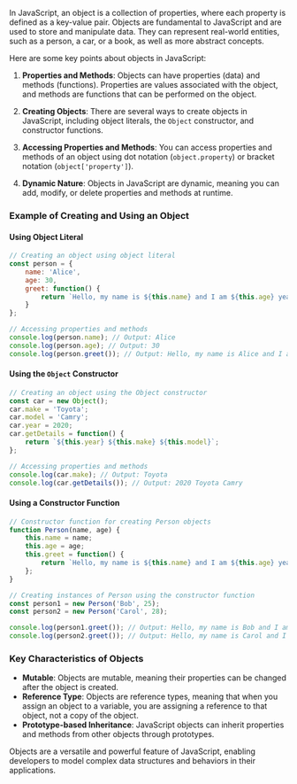 In JavaScript, an object is a collection of properties, where each property is defined as a key-value pair. Objects are fundamental to JavaScript and are used to store and manipulate data. They can represent real-world entities, such as a person, a car, or a book, as well as more abstract concepts.

Here are some key points about objects in JavaScript:

1. **Properties and Methods**: Objects can have properties (data) and methods (functions). Properties are values associated with the object, and methods are functions that can be performed on the object.

2. **Creating Objects**: There are several ways to create objects in JavaScript, including object literals, the `Object` constructor, and constructor functions.

3. **Accessing Properties and Methods**: You can access properties and methods of an object using dot notation (`object.property`) or bracket notation (`object['property']`).

4. **Dynamic Nature**: Objects in JavaScript are dynamic, meaning you can add, modify, or delete properties and methods at runtime.

### Example of Creating and Using an Object

#### Using Object Literal

```javascript
// Creating an object using object literal
const person = {
    name: 'Alice',
    age: 30,
    greet: function() {
        return `Hello, my name is ${this.name} and I am ${this.age} years old.`;
    }
};

// Accessing properties and methods
console.log(person.name); // Output: Alice
console.log(person.age); // Output: 30
console.log(person.greet()); // Output: Hello, my name is Alice and I am 30 years old.
```

#### Using the `Object` Constructor

```javascript
// Creating an object using the Object constructor
const car = new Object();
car.make = 'Toyota';
car.model = 'Camry';
car.year = 2020;
car.getDetails = function() {
    return `${this.year} ${this.make} ${this.model}`;
};

// Accessing properties and methods
console.log(car.make); // Output: Toyota
console.log(car.getDetails()); // Output: 2020 Toyota Camry
```

#### Using a Constructor Function

```javascript
// Constructor function for creating Person objects
function Person(name, age) {
    this.name = name;
    this.age = age;
    this.greet = function() {
        return `Hello, my name is ${this.name} and I am ${this.age} years old.`;
    };
}

// Creating instances of Person using the constructor function
const person1 = new Person('Bob', 25);
const person2 = new Person('Carol', 28);

console.log(person1.greet()); // Output: Hello, my name is Bob and I am 25 years old.
console.log(person2.greet()); // Output: Hello, my name is Carol and I am 28 years old.
```

### Key Characteristics of Objects

- **Mutable**: Objects are mutable, meaning their properties can be changed after the object is created.
- **Reference Type**: Objects are reference types, meaning that when you assign an object to a variable, you are assigning a reference to that object, not a copy of the object.
- **Prototype-based Inheritance**: JavaScript objects can inherit properties and methods from other objects through prototypes.

Objects are a versatile and powerful feature of JavaScript, enabling developers to model complex data structures and behaviors in their applications.